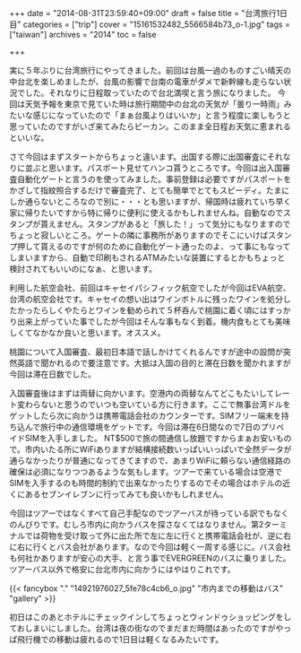 +++
date = "2014-08-31T23:59:40+09:00"
draft = false
title = "台湾旅行1日目"
categories = ["trip"]
cover = "15161532482_5566584b73_o-1.jpg"
tags = ["taiwan"]
archives = "2014"
toc = false

+++

実に５年ぶりに台湾旅行にやってきました。前回は台風一過のものすごい晴天の中台北を楽しめましたが、台風の影響で台南の電車がダメで新幹線も走らない状況でした。それなりに日程取っていたので台北満喫と言う旅になりました。
今回は天気予報を東京で見ていた時は旅行期間中の台北の天気が「曇り一時雨」みたいな感じになっていたので「まぁ台風よりはいいか」と言う程度に楽しもうと思っていたのですがいざ来てみたらピーカン。このまま全日程お天気に恵まれるといいな。

さて今回はまずスタートからちょっと違います。出国する際に出国審査にそれなりに並ぶと思います。パスポート見せてハンコ貰うところです。今回は出入国審査自動化ゲートと言うのを使ってみました。事前登録は必要ですがパスポートをかざして指紋照合するだけで審査完了、とても簡単でとてもスピーディ。たまにしか通らないところなので別に・・・とも思いますが、帰国時は疲れていち早く家に帰りたいですから特に帰りに便利に使えるかもしれませんね。自動なのでスタンプが貰えません。スタンプがあると「旅した！」って気分にもなりますのでちょっと寂しいところ。ゲートの隣に事務所がありますのでそこにいけばスタンプ押して貰えるのですが何のために自動化ゲート通ったのよ、って事にもなってしまいますから、自動で印刷もされるATMみたいな装置にするとかもちょっと検討されてもいいのになぁ、と思います。

利用した航空会社、前回はキャセイパシフィック航空でしたが今回はEVA航空、台湾の航空会社です。キャセイの想い出はワインボトルに残ったワインを処分したかったらしくやたらとワインを勧められて５杯呑んで桃園に着く頃にはすっかり出来上がっていた事でしたが今回はそんな事もなく到着。機内食もとても美味しくてなかなか良いと思います。オススメ。

桃園について入国審査、最初日本語で話しかけてくれるんですが途中の設問が突然英語で聞かれるので要注意です。大抵は入国の目的と滞在日数を聞かれますが今回は滞在日数でした。

入国審査後はまずは両替に向かいます。空港内の両替なんてどこもたいしてレート変わらないと思うのでいつも空いている方に行きます。ここで無事台湾ドルをゲットしたら次に向かうは携帯電話会社のカウンターです。SIMフリー端末を持ち込んで旅行中の通信環境をゲットです。今回は滞在6日間なので7日のプリペイドSIMを入手しました。 NT$500で旅の間通信し放題ですからまぁお安いもので。市内いたる所にWiFiありますが結構接続数いっぱいいっぱいで全然データが通らなかったりが普通になってきてますので、あまりWiFiに頼らない通信経路の確保は必須になりつつあるような気もします。ツアーで来ている場合は空港でSIMを入手するのも時間的制約で出来なかったりするのでその場合はホテルの近くにあるセブンイレブンに行ってみても良いかもしれません。

今回はツアーではなくすべて自己手配なのでツアーバスが待っている訳でもなくのんびりです。むしろ市内に向かうバスを探さなくてはなりません。第2ターミナルでは荷物を受け取って外に出た所で左に左に行くと携帯電話会社が、逆に右に右に行くとバス会社があります。なので今回は軽く一周する感じに。バス会社も何社かありますが安心の大手、と言う事でEVERGREENのバスに乗りました。ツアーバス以外で格安に台北市内に向かうにはやはりこれです。


{{< fancybox "." "14921976027_5fe78c4cb6_o.jpg" "市内までの移動はバス" "gallery" >}}

初日はこのあとホテルにチェックインしてちょっとウィンドゥショッピングをしておしまいにしました。台湾は夜の街なのでまだまだ時間はあったのですがやっぱ飛行機での移動は疲れるので1日目は軽くなるみたいです。
